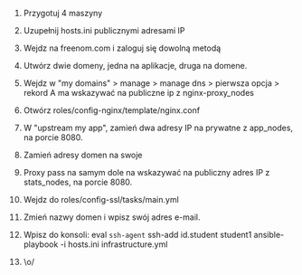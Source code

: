 1. Przygotuj 4 maszyny
2. Uzupełnij hosts.ini publicznymi adresami IP
 
3. Wejdz na freenom.com i zaloguj się dowolną metodą
4. Utwórz dwie domeny, jedna na aplikacje, druga na domene.
5. Wejdz w "my domains" > manage > manage dns > pierwsza opcja > rekord A ma wskazywać na publiczne ip z nginx-proxy_nodes

6. Otwórz roles/config-nginx/template/nginx.conf 
7. W "upstream my app", zamień dwa adresy IP na prywatne z app_nodes, na porcie 8080.
8. Zamień adresy domen na swoje
9. Proxy pass na samym dole na wskazywać na publiczny adres IP z stats_nodes, na porcie 8080.

10. Wejdz do roles/config-ssl/tasks/main.yml 
11. Zmień nazwy domen i wpisz swój adres e-mail.

12. Wpisz do konsoli:
    eval `ssh-agent`
    ssh-add id.student
    student1
    ansible-playbook -i hosts.ini infrastructure.yml
13. \o/
